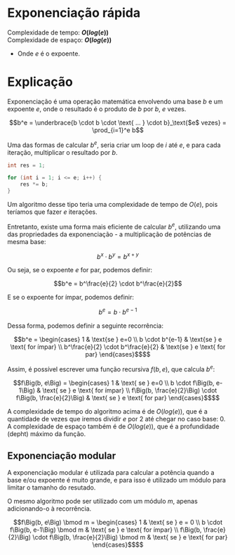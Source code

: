 # Exponenciação rápida

Complexidade de tempo: **$O(log(e))$**  
Complexidade de espaço: **$O(log(e))$**  

- Onde $e$ é o expoente.

# Explicação

Exponenciação é uma operação matemática envolvendo uma base $b$ e um expoente $e$, onde o resultado é o produto de $b$ por $b$, $e$ vezes.

```math
b^e =
\underbrace{b \cdot b \cdot \text{ ... } \cdot b}_\text{$e$ vezes} =
\prod_{i=1}^e b
```

Uma das formas de calcular $b^e$, seria criar um loop de $i$ até $e$, e para cada iteração, multiplicar o resultado por $b$.

```cpp
int res = 1;

for (int i = 1; i <= e; i++) {
    res *= b;
}
```

Um algoritmo desse tipo teria uma complexidade de tempo de $O(e)$, pois teríamos que fazer $e$ iterações.

Entretanto, existe uma forma mais eficiente de calcular $b^e$, utilizando uma das propriedades da exponenciação - a multiplicação de potências de mesma base:

```math
b^x \cdot b^y = b^{x+y}
```

Ou seja, se o expoente $e$ for par, podemos definir:

```math
b^e = b^\frac{e}{2} \cdot b^\frac{e}{2}
```

E se o expoente for ímpar, podemos definir:

```math
b^e = b \cdot b^{e-1}
```

Dessa forma, podemos definir a seguinte recorrência:

```math
b^e = \begin{cases}
  1 & \text{se } e=0  \\
  b \cdot b^{e-1} & \text{se } e \text{ for ímpar} \\
  b^\frac{e}{2} \cdot b^\frac{e}{2} & \text{se } e \text{ for par}
\end{cases}$$
```

Assim, é possível escrever uma função recursiva $f(b, e)$, que calcula $b^e$:

```math
f\Big(b, e\Big) = \begin{cases}
  1 & \text{ se } e=0  \\
  b \cdot f\Big(b, e-1\Big) & \text{ se } e \text{ for ímpar} \\
  f\Big(b, \frac{e}{2}\Big) \cdot f\Big(b, \frac{e}{2}\Big) & \text{ se } e \text{ for par}
\end{cases}$$
```

A complexidade de tempo do algoritmo acima é de $O(log(e))$, que é a quantidade de vezes que iremos dividir $e$ por $2$ até chegar no caso base: $0$. A complexidade de espaço também é de $O(log(e))$, que é a profundidade (depht) máximo da função.

## Exponenciação modular

A exponenciação modular é utilizada para calcular a potência quando a base e/ou expoente é muito grande, e para isso é utilizado um módulo para limitar o tamanho do resutado.

O mesmo algoritmo pode ser utilizado com um módulo $m$, apenas adicionando-o à recorrência.

```math
f\Big(b, e\Big) \bmod m = \begin{cases}
  1 & \text{ se } e = 0  \\
  b \cdot f\Big(b, e-1\Big) \bmod m & \text{ se } e \text{ for ímpar} \\
  f\Big(b, \frac{e}{2}\Big) \cdot f\Big(b, \frac{e}{2}\Big) \bmod m & \text{ se } e \text{ for par}
\end{cases}$$
```

